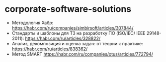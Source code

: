 # corporate-software-solutions

- Методология Хабр: https://habr.com/ru/companies/simbirsoft/articles/307844/
- Стандарты и шаблоны для ТЗ на разработку ПО (ISO/IEC/ IEEE 29148-2011): https://habr.com/ru/articles/328822/
- Анализ, декомпозиция и оценка задач: от теории к практике: https://habr.com/ru/articles/838362/
- Метод SMART https://habr.com/ru/companies/otus/articles/772794/
